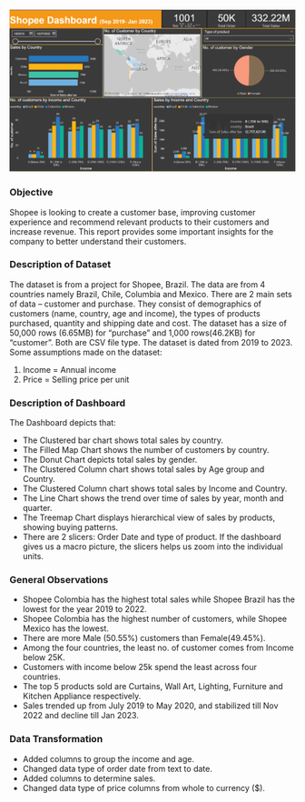 ![Image Alt Text](https://github.com/Lcp33/LCP-Capstone-project/blob/main/Shopee1.png)

### Objective

Shopee is looking to create a customer base, improving customer experience and recommend relevant products to their customers and increase revenue. This report provides some important insights for the company to better understand their customers.

### Description of Dataset

The dataset is from a project for Shopee, Brazil. The data are from 4 countries namely Brazil, Chile, Columbia and Mexico. There are 2 main sets of data – customer and purchase. They consist of demographics of customers (name, country, age and income), the types of products purchased, quantity and shipping date and cost. The dataset has a size of 50,000 rows (6.65MB) for “purchase” and 1,000 rows(46.2KB) for “customer”. Both are CSV file type. The dataset is dated from 2019 to 2023.
Some assumptions made on the dataset:
1.	Income = Annual income
2.	Price = Selling price per unit


### Description of Dashboard

The Dashboard depicts that:
- The Clustered bar chart shows total sales by country.
- The Filled Map Chart shows the number of customers by country.
- The Donut Chart depicts total sales by gender.
- The Clustered Column chart shows total sales by Age group and Country.
- The Clustered Column chart shows total sales by Income and Country.
- The Line Chart shows the trend over time of sales by year, month and quarter.
- The Treemap Chart displays hierarchical view of sales by products, showing buying patterns.
- There are 2 slicers: Order Date and type of product. If the dashboard gives us a macro picture, the slicers helps us zoom into the individual units.

### General Observations

- Shopee Colombia has the highest total sales while Shopee Brazil has the lowest for the year 2019 to 2022.
- Shopee Colombia has the highest number of customers, while Shopee Mexico has the lowest.
- There are more Male (50.55%) customers than Female(49.45%).
- Among the four countries, the least no. of customer comes from Income below 25K. 
- Customers with income below 25k spend the least across four countries.
- The top 5 products sold are Curtains, Wall Art, Lighting, Furniture and Kitchen Appliance respectively.
- Sales trended up from July 2019 to May 2020, and stabilized till Nov 2022 and decline till Jan 2023.


### Data Transformation

- Added columns to group the income and age.
- Changed data type of order date from text to date.
- Added columns to determine sales.
- Changed data type of price columns from whole to currency ($).
